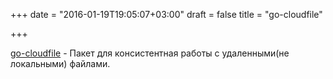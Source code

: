 +++
date = "2016-01-19T19:05:07+03:00"
draft = false
title = "go-cloudfile"

+++

<p><a href="https://github.com/alexflint/go-cloudfile">go-cloudfile</a>&nbsp;- Пакет для консистентная работы с удаленными(не локальными) файлами.</p>

